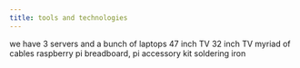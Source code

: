 ```yaml
---
title: tools and technologies
---
```


we have 3 servers and a bunch of laptops
47 inch TV
32 inch TV
myriad of cables
raspberry pi
breadboard, pi accessory kit
soldering iron